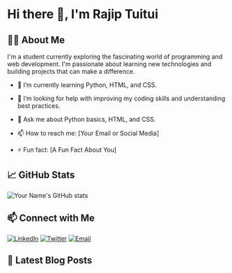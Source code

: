 # Hi there 👋, I'm Rajip Tuitui

## 👨‍💻 About Me
I'm a student currently exploring the fascinating world of programming and web development. I'm passionate about learning new technologies and building projects that can make a difference.

- 🌱 I’m currently learning Python, HTML, and CSS.
- 🤔 I’m looking for help with improving my coding skills and understanding best practices.
- 💬 Ask me about Python basics, HTML, and CSS.
- 📫 How to reach me: [Your Email or Social Media]

- ⚡ Fun fact: [A Fun Fact About You]



## 📈 GitHub Stats
![Your Name's GitHub stats](https://github-readme-stats.vercel.app/api?username=yourusername&show_icons=true&theme=radical)

## 📫 Connect with Me
[![LinkedIn](https://img.shields.io/badge/LinkedIn-%230077B5.svg?&style=for-the-badge&logo=linkedin&logoColor=white)](https://www.linkedin.com/in/rajip-tuitui-399639284/)
[![Twitter](https://img.shields.io/badge/Twitter-%231DA1F2.svg?&style=for-the-badge&logo=twitter&logoColor=white)](https://x.com/rajip_tuitui)
[![Email](https://img.shields.io/badge/Email-D14836?&style=for-the-badge&logo=gmail&logoColor=white)](mailto:Rajiptuitui67@gmail.comcom)

## 📝 Latest Blog Posts
<!-- BLOG-POST-LIST:START -->
<!-- BLOG-POST-LIST:END -->
